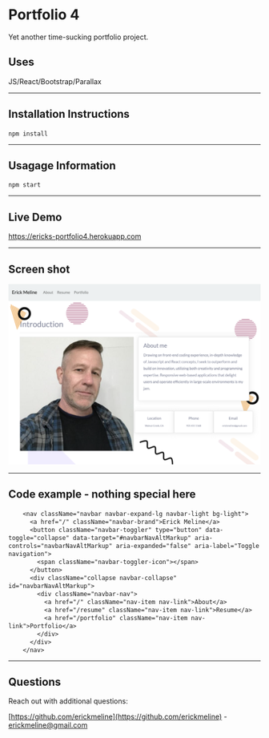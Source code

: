 # Portfolio 4
Yet another time-sucking portfolio project.

## Uses

JS/React/Bootstrap/Parallax

-----------

## Installation Instructions

```
npm install
```

-----------

## Usagage Information

```
npm start
```

-----------

## Live Demo

https://ericks-portfolio4.herokuapp.com

-----------

## Screen shot
![screen shot](./public/assets/images/screenshot.png)

-----------

## Code example - nothing special here
```
    <nav className="navbar navbar-expand-lg navbar-light bg-light">
      <a href="/" className="navbar-brand">Erick Meline</a>
      <button className="navbar-toggler" type="button" data-toggle="collapse" data-target="#navbarNavAltMarkup" aria-controls="navbarNavAltMarkup" aria-expanded="false" aria-label="Toggle navigation">
        <span className="navbar-toggler-icon"></span>
      </button>
      <div className="collapse navbar-collapse" id="navbarNavAltMarkup">
        <div className="navbar-nav">
          <a href="/" className="nav-item nav-link">About</a>
          <a href="/resume" className="nav-item nav-link">Resume</a>
          <a href="/portfolio" className="nav-item nav-link">Portfolio</a>
        </div>
      </div>
    </nav>
```

-----------

## Questions
Reach out with additional questions:

[https://github.com/erickmeline](https://github.com/erickmeline) - [erickmeline@gmail.com](mailto://erickmeline@gmail.com)
